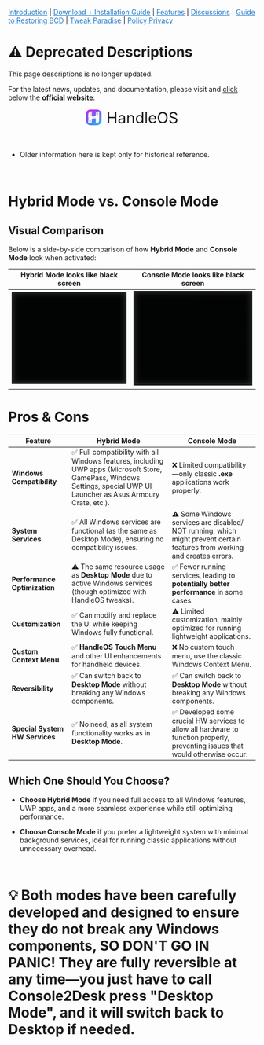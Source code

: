<a href="README.md" style="color: #2079C8;">Introduction</a> | <a href="installation_guide.md" style="color: #2079C8;">Download + Installation Guide</a> | <a href="features.md" style="color: #2079C8;">Features</a> | <a href="https://github.com/Special-Niewbie/HandleOS/discussions" style="color: #2079C8;">Discussions</a> | <a href="BCDFix.md" style="color: #2079C8;">Guide to Restoring BCD</a> | <a href="TP.md" style="color: #2079C8;">Tweak Paradise</a> | <a href="PrivacyPolicy.md" style="color: #2079C8;">Policy Privacy</a>



# ⚠️ Deprecated Descriptions  

This page descriptions is no longer updated.  

For the latest news, updates, and documentation, please visit and <u>click below the **official website**</u>: 


<div style="display: flex; justify-content: center; align-items: center; gap: 10px;">
    <img src="Git_assets/hos_icon.png" alt="HandleOS Logo" height="32">
    <a href="https://www.handle-os.com" style="font-size: 2.2em; text-decoration: none;">
        HandleOS
    </a>
</div>
<br><br>


- Older information here is kept only for historical reference.

  

<br>



# Hybrid Mode vs. Console Mode

## Visual Comparison

Below is a side-by-side comparison of how **Hybrid Mode** and **Console Mode** look when activated:

|   **Hybrid Mode** looks like black screen    |   **Console Mode** looks like black screen    |
| :------------------------------------------: | :-------------------------------------------: |
| ![Hybrid Mode](Git_assets/DesktopScreen.png) | ![Console Mode](Git_assets/DesktopScreen.png) |



# Pros & Cons

| **Feature**                    | **Hybrid Mode**                                              | **Console Mode**                                             |
| ------------------------------ | ------------------------------------------------------------ | ------------------------------------------------------------ |
| **Windows Compatibility**      | ✅ Full compatibility with all Windows features, including UWP apps (Microsoft Store, GamePass, Windows Settings, special UWP UI Launcher as Asus Armoury Crate, etc.). | ❌ Limited compatibility—only classic **.exe** applications work properly. |
| **System Services**            | ✅ All Windows services are functional (as the same as Desktop Mode), ensuring no compatibility issues. | ⚠️ Some Windows services are disabled/ NOT running, which might prevent certain features from working and creates errors. |
| **Performance Optimization**   | ⚠️ The same resource usage as **Desktop Mode** due to active Windows services (though optimized with HandleOS tweaks). | ✅ Fewer running services, leading to **potentially better performance** in some cases. |
| **Customization**              | ✅ Can modify and replace the UI while keeping Windows fully functional. | ⚠️ Limited customization, mainly optimized for running lightweight applications. |
| **Custom Context Menu**        | ✅ **HandleOS Touch Menu** and other UI enhancements for handheld devices. | ❌ No custom touch menu, use the classic Windows Context Menu. |
| **Reversibility**              | ✅ Can switch back to **Desktop Mode** without breaking any Windows components. | ✅ Can switch back to **Desktop Mode** without breaking any Windows components. |
| **Special System HW Services** | ✅ No need, as all system functionality works as in **Desktop Mode**. | ✅ Developed some crucial HW services to allow all hardware to function properly, preventing issues that would otherwise occur. |


## Which One Should You Choose?

- **Choose Hybrid Mode** if you need full access to all Windows features, UWP apps, and a more seamless experience while still optimizing performance.

- **Choose Console Mode** if you prefer a lightweight system with minimal background services, ideal for running classic applications without unnecessary overhead.

<br>


# 💡 **Both modes have been carefully developed and designed to ensure they do not break any Windows components, SO DON'T GO IN PANIC! They are fully reversible at any time—you just have to call Console2Desk press "Desktop Mode", and it will switch back to Desktop if needed**.
